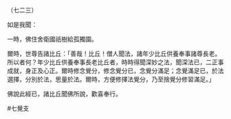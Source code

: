 （七二三）

如是我聞：

一時，佛住舍衛國祇樹給孤獨園。

爾時，世尊告諸比丘：「善哉！比丘！僧人聞法，諸年少比丘供養奉事諸尊長老。所以者何？年少比丘供養奉事長老比丘者，時時得聞深妙之法，聞深法已，二正事成就，身正及心正。爾時修念覺分，修念覺分已，念覺分滿足；念覺滿足已，於法選擇，分別於法，思量於法。爾時，方便修擇法覺分，乃至捨覺分修習滿足。」

佛說此經已，諸比丘聞佛所說，歡喜奉行。



#七覺支
